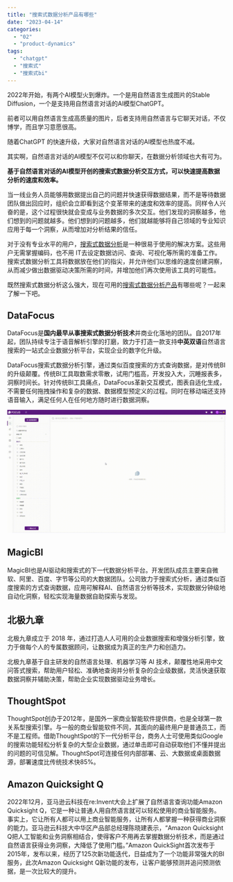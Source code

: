 ```yaml
---
title: "搜索式数据分析产品有哪些"
date: "2023-04-14"
categories: 
  - "02"
  - "product-dynamics"
tags: 
  - "chatgpt"
  - "搜索式"
  - "搜索式bi"
---
```


2022年开始，有两个AI模型火到爆炸。一个是用自然语言生成图片的Stable Diffusion，一个是支持用自然语言对话的AI模型ChatGPT。

前者可以用自然语言生成高质量的图片，后者支持用自然语言与它聊天对话，不仅博学，而且学习意愿很高。

随着ChatGPT 的快速升级，大家对自然语言对话的AI模型也热度不减。

其实啊，自然语言对话的AI模型不仅可以和你聊天，在数据分析领域也大有可为。

**基于自然语言对话的AI模型开创的搜索式数据分析交互方式，可以快速提高数据分析的速度和效率。**

当一线业务人员能够用数据提出自己的问题并快速获得数据结果，而不是等待数据团队做出回应时，组织会立即看到这个变革带来的速度和效率的提高。同样令人兴奋的是，这个过程很快就会变成与业务数据的多次交互。他们发现的洞察越多，他们想到的问题就越多。他们想到的问题越多，他们就越能够将自己领域的专业知识应用于每一个洞察，从而增加对分析结果的信任。

对于没有专业水平的用户，[搜索式数据分析](https://www.datafocus.ai)是一种很易于使用的解决方案。这些用户无需掌握编码，也不用 IT去设定数据访问、查询、可视化等所需的准备工作。搜索式数据分析工具将数据放在他们的指尖，并允许他们以思维的速度创建洞察，从而减少做出数据驱动决策所需的时间，并增加他们再次使用该工具的可能性。

既然搜索式数据分析这么强大，现在可用的[搜索式数据分析产品](https://www.datafocus.ai)有哪些呢？一起来了解一下吧。

## DataFocus

DataFocus是**国内最早从事搜索式数据分析技术**并商业化落地的团队。自2017年起，团队持续专注于语音解析引擎的打磨，致力于打造一款支持**中英双语**自然语言搜索的一站式企业数据分析平台，实现企业的数字化升级。

DataFocus搜索式数据分析引擎，通过类似百度搜索的⽅式查询数据，是对传统BI的升级颠覆。传统BI工具取数需求零散，试用门槛高，开发投入大，沉睡报表多，洞察时间长。针对传统BI工具痛点，DataFocus革新交互模式，图表自适化生成，不需要任何拖拽操作和复杂的数据、数据模型预定义的过程。同时在移动端还支持语音输入，满足任何人在任何地方随时进行数据洞察。

![](images/1681437300-%E5%A0%86%E7%A7%AF%E6%9D%A1%E5%BD%A2%E5%9B%BE-00_00_00-00_00_301.gif)

## MagicBl

MagicBI也是AI驱动和搜索式的下一代数据分析平台。开发团队成员主要来⾃微软、阿⾥、百度、字节等公司的⼤数据团队。公司致力于搜索式分析，通过类似百度搜索的⽅式查询数据，应用可解释AI、自然语言分析等技术，实现数据分钟级地⾃动化洞察，轻松实现海量数据自助探索与发现。

## 北极九章

北极九章成立于 2018 年，通过打造人人可用的企业数据搜索和增强分析引擎，致力于做每个人的专属数据顾问，让数据成为真正的生产力和创造力。

北极九章基于自主研发的自然语言处理、机器学习等 AI 技术，颠覆性地采用中文问答式搜索，帮助用户轻松、准确地查询并分析复杂的企业级数据，灵活快速获取数据洞察并辅助决策，帮助企业实现数据驱动业务增长。

## ThoughtSpot

ThoughtSpot创办于2012年，是国外一家商业智能软件提供商，也是全球第一款关系型搜索引擎。与一般的商业智能软件不同，其面向的最终用户是普通员工，而不是工程师。借助ThoughtSpot的下一代分析平台，商务人士可使用类似Google的搜索功能轻松分析复杂的大型企业数据，通过单击即可自动获取他们不懂并提出的问题的可信见解。ThoughtSpot可连接任何内部部署、云、大数据或桌面数据源，部署速度比传统技术快85%。

## Amazon Quicksight Q

2022年12月，亚马逊云科技在re:Invent大会上扩展了自然语言查询功能Amazon Quicksight Q，它是一种让普通人用自然语言就可以轻松使用的商业智能服务。事实上，它让所有人都可以用上商业智能服务，让所有人都掌握一种获得商业洞察的能力。亚马逊云科技大中华区产品部总经理陈晓建表示，“Amazon Quicksight Q把人工智能和业务洞察相结合，使得客户不用再去掌握数据分析技术，而是通过自然语言获得业务洞察，大降低了使用门槛。”Amazon QuickSight首次发布于2015年，发布以来，经历了125次新功能迭代，日益成为了一个功能非常强大的BI服务，此次Amazon Quicksight Q新功能的发布，让客户能够预测并追问预测依据，是一次比较大的提升。
